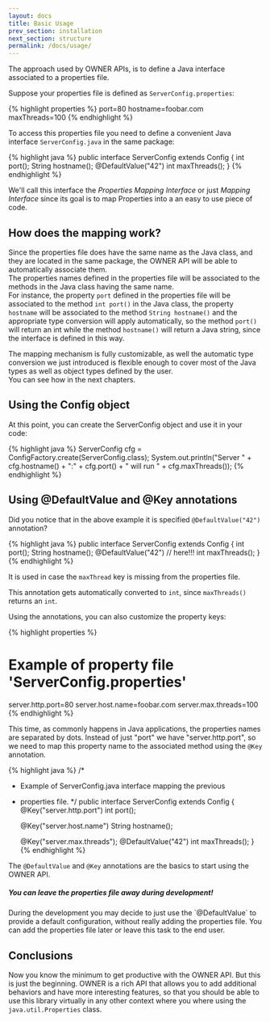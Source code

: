 ```yaml
---
layout: docs
title: Basic Usage
prev_section: installation
next_section: structure
permalink: /docs/usage/
---
```


The approach used by OWNER APIs, is to define a Java interface associated to a
properties file.

Suppose your properties file is defined as `ServerConfig.properties`:

{% highlight properties %}
port=80
hostname=foobar.com
maxThreads=100
{% endhighlight %}

To access this properties file you need to define a convenient Java interface 
`ServerConfig.java` in the same package:

{% highlight java %}
public interface ServerConfig extends Config {
    int port();
    String hostname();
    @DefaultValue("42")
    int maxThreads();
}
{% endhighlight %}

We'll call this interface the *Properties Mapping Interface* or just
*Mapping Interface* since its goal is to map Properties into a an easy to use
piece of code.

## How does the mapping work?

Since the properties file does have the same name as the Java class, and they
are located in the same package, the OWNER API will be able to automatically
associate them.  
The properties names defined in the properties file will be associated to the
methods in the Java class having the same name.  
For instance, the property `port` defined in the properties file will be 
associated to the method `int port()` in the Java class, the property `hostname`
will be associated to the method `String hostname()` and the appropriate type
conversion will apply automatically, so the method `port()` will return an int
while the method `hostname()` will return a Java string, since the interface is
defined in this way.

The mapping mechanism is fully customizable, as well the automatic type 
conversion we just introduced is flexible enough to cover most of the Java types 
as well as object types defined by the user.  
You can see how in the next chapters.

## Using the Config object

At this point, you can create the ServerConfig object and use it in your code:

{% highlight java %}
ServerConfig cfg = ConfigFactory.create(ServerConfig.class);
System.out.println("Server " + cfg.hostname() + ":" + cfg.port() +
                   " will run " + cfg.maxThreads());
{% endhighlight %}


## Using @DefaultValue and @Key annotations

Did you notice that in the above example it is specified `@DefaultValue("42")` 
annotation? 

{% highlight java %}
public interface ServerConfig extends Config {
    int port();
    String hostname();
    @DefaultValue("42")    // here!!!
    int maxThreads();
}
{% endhighlight %}

It is used in case the `maxThread` key is missing from the
properties file.

This annotation gets automatically converted to `int`, since `maxThreads()`
returns an `int`. 

Using the annotations, you can also customize the property keys:

{% highlight properties %}
# Example of property file 'ServerConfig.properties'
server.http.port=80
server.host.name=foobar.com
server.max.threads=100
{% endhighlight %}

This time, as commonly happens in Java applications, the properties names are
separated by dots. Instead of just "port" we have "server.http.port", so we
need to map this property name to the associated method using the `@Key`
annotation.

{% highlight java %}
/*
 * Example of ServerConfig.java interface mapping the previous 
 * properties file.
 */
public interface ServerConfig extends Config {
    @Key("server.http.port")
    int port();

    @Key("server.host.name")
    String hostname();

    @Key("server.max.threads");
    @DefaultValue("42")
    int maxThreads();
}
{% endhighlight %}

The `@DefaultValue` and `@Key` annotations are the basics to start using the
OWNER API.

<div class="note">
  <h5>You can leave the properties file away during development!</h5>
  <p>
     During the development you may decide to just use the `@DefaultValue` to
     provide a default configuration, without really adding the properties file.
     You can add the properties file later or leave this task to the end user.
  </p>
</div>

## Conclusions
Now you know the minimum to get productive with the OWNER API. But this is just
the beginning. OWNER is a rich API that allows you to add additional behaviors
and have more interesting features, so that you should be able to use this 
library virtually in any other context where you where using the 
`java.util.Properties` class.
